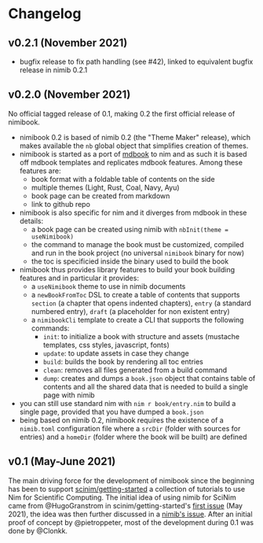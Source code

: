 # Changelog

## v0.2.1 (November 2021)

* bugfix release to fix path handling (see #42), linked to equivalent bugfix release in nimib 0.2.1

## v0.2.0 (November 2021)

No official tagged release of 0.1, making 0.2 the first official release of nimibook.

* nimibook 0.2 is based of nimib 0.2 (the "Theme Maker" release), which makes available the `nb` global object
  that simplifies creation of themes.
* nimibook is started as a port of [mdbook](https://rust-lang.github.io/mdBook/index.html) to nim and as such it is based off mdbook templates
  and replicates mdbook features. Among these features are:
  - book format with a foldable table of contents on the side
  - multiple themes (Light, Rust, Coal, Navy, Ayu)
  - book page can be created from markdown
  - link to github repo
* nimibook is also specific for nim and it diverges from mdbook in these details:
  - a book page can be created using nimib with `nbInit(theme = useNimibook)`
  - the command to manage the book must be customized, compiled and run in the book project (no universal `nimibook` binary for now)
  - the toc is specificied inside the binary used to build the book
* nimibook thus provides library features to build your book building features and in particular it provides:
  - a `useNimibook` theme to use in nimib documents
  - a `newBookFromToc` DSL to create a table of contents that supports `section` (a chapter that opens indented chapters),
    `entry` (a standard numbered entry), `draft` (a placeholder for non existent entry)
  - a `nimibookCli` template to create a CLI that supports the following commands:
    + `init`: to initialize a book with structure and assets (mustache templates, css styles, javascript, fonts)
    + `update`: to update assets in case they change
    + `build`: builds the book by rendering all toc entries
    + `clean`: removes all files generated from a build command
    + `dump`: creates and dumps a `book.json` object that contains table of contents and all the shared data that is needed to build a single page with nimib
* you can still use standard nim with `nim r book/entry.nim` to build a single page, provided that you have dumped a `book.json`
* being based on nimib 0.2, nimibook requires the existence of a `nimib.toml` configuration file where a `srcDir` (folder with sources for entries)
  and a `homeDir` (folder where the book will be built) are defined

## v0.1 (May-June 2021)

The main driving force for the development of nimibook since the beginning has been to support [scinim/getting-started](https://github.com/SciNim/getting-started)
a collection of tutorials to use Nim for Scientific Computing.
The initial idea of using nimib for SciNim came from @HugoGranstrom in
scinim/getting-started's [first issue](https://github.com/SciNim/getting-started/issues/1#issuecomment-837266835) (May 2021),
the idea was then further discussed in a [nimib's issue](https://github.com/pietroppeter/nimib/issues/40).
After an initial proof of concept by @pietroppeter, most of the development during 0.1 was done by @Clonkk. 